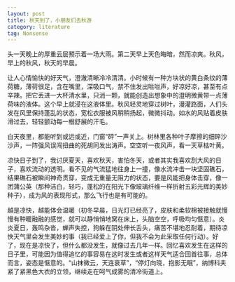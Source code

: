 ```yaml
---
layout: post
title: 秋天到了，小朋友们去秋游
category: literature
tag: Nonsense
---
```


头一天晚上的厚重云层预示着一场大雨。第二天早上天色晦暗，然而凉爽。秋风，早上的秋风，秋天的早晨。

让人心情愉快的好天气，澄澈清晰冷冷清清。小时候有一种方块状的黄白条纹的薄荷糖，薄荷很足，含在嘴里，深吸口气，禁不住发出咝咝声，好凉好凉，甚至有点辛辣。把它丢进一大杯清水里，只消一颗，就能创造出想象中的澄明微黄带一点薄荷味的液体。这个早上就浸在这液体里。秋风轻灵地穿过树叶，漫灌路面，人们头发在风里保持蓬乱的状态，宽松衣服被风稍稍扬起，微微抖动。如水的风贴着皮肤滑过去，轻轻颤动每一根舒展的汗毛。

白天夜里，都能听到或远或近，门窗“砰”一声关上。树林里各种叶子摩擦的细碎沙沙声，一阵强风误闯扭曲的死胡同发出涛声。空空听一夜风声，看一天草枯叶黄。

凉快日子到了，我讨厌夏天，喜欢秋天，害怕冬天，或者其实我喜欢刮大风的日子，喜欢流动的透明。看不见的气流猛地往身上一撞，像水流冲击一块坚固礁石，结果礁石被瞬间神奇贯穿，变成无重量无阻力的状态，要是风能把身体击穿，像一团蒲公英（那种洁白，轻巧，蓬松的在阳光下像玻璃纤维一样折射五彩光辉的美妙种子），成为风的表现形式，那么飞行也是有可能的。

越是凉快，越能体会温暖（初冬早晨，日光灯已经亮了，皮肤和柔软棉被接触就慢慢有种暖融融的感觉，就可以静悄悄地窝在床上，头脑空空，呼吸均匀惬意）。炎炎夏日，轰鸣杂沓，蝉声失控，狗躲在阴处伸长舌头，痛苦不堪地忍耐着，期待凉快天气里会发生美妙的事（我已经爱上了你，但我不会为此采取任何行动）。好了，现在是凉快了，但什么都没发生，就像过去几年一样。回忆喜欢发生在这样的日子里，可能因为值得追忆的事容易在这时发生或者这样天气适合回首往事，总体而言，姿态是惬意的。“山抹微云，天连衰草”，“停灯向晓，抱影无眠”，纳博科夫紧了紧黑色大衣的立领，继续走在呵气成雾的清冷街道上。
